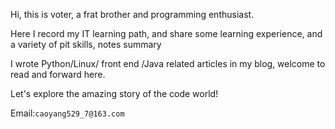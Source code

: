 Hi, this is voter, a frat brother and programming enthusiast.


Here I record my IT learning path, and share some learning experience, and a variety of pit skills, notes summary


I wrote Python/Linux/ front end /Java related articles in my blog, welcome to read and forward here.


Let's explore the amazing story of the code world!

Email:`caoyang529_7@163.com`
